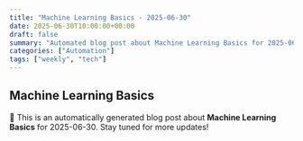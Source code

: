 ```yaml
---
title: "Machine Learning Basics - 2025-06-30"
date: 2025-06-30T10:00:00+00:00
draft: false
summary: "Automated blog post about Machine Learning Basics for 2025-06-30."
categories: ["Automation"]
tags: ["weekly", "tech"]
---
```


## Machine Learning Basics

🚀 This is an automatically generated blog post about **Machine Learning Basics** for 2025-06-30. Stay tuned for more updates!
